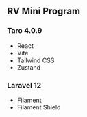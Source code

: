 ## RV Mini Program
### Taro 4.0.9
+ React
+ Vite
+ Tailwind CSS
+ Zustand
### Laravel 12
+ Filament
+ Filament Shield